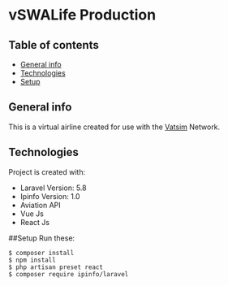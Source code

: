 # vSWALife Production

## Table of contents
* [General info](#general-info)
* [Technologies](#technologies)
* [Setup](#setup)

## General info
This is a virtual airline created for use with the [Vatsim](https://vatsim.net) Network.
	
## Technologies
Project is created with:
* Laravel Version: 5.8
* Ipinfo Version: 1.0
* Aviation API
* Vue Js
* React Js

##Setup
Run these:

```
$ composer install
$ npm install
$ php artisan preset react
$ composer require ipinfo/laravel

```
